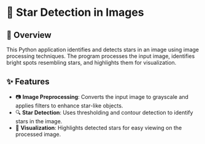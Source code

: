 # 🌟 Star Detection in Images

## 📘 Overview

This Python application identifies and detects stars in an image using image processing techniques. The program processes the input image, identifies bright spots resembling stars, and highlights them for visualization.

## ✨ Features

- 📷 **Image Preprocessing**: Converts the input image to grayscale and applies filters to enhance star-like objects.
- 🔍 **Star Detection**: Uses thresholding and contour detection to identify stars in the image.
- 🎯 **Visualization**: Highlights detected stars for easy viewing on the processed image.
